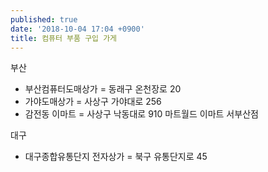 ```yaml
---
published: true
date: '2018-10-04 17:04 +0900'
title: 컴퓨터 부품 구입 가게
---
```

부산 
- 부산컴퓨터도매상가 = 동래구 온천장로 20
- 가야도매상가 = 사상구 가야대로 256
- 감전동 이마트 = 사상구 낙동대로 910 마트월드 이마트 서부산점

대구
- 대구종합유통단지 전자상가 = 북구 유통단지로 45
